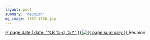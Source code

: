 ```yaml
---
layout: post
summary: 'Reunion'
og_image: 1397-1280.jpg
---
```


<p>
 <time>
  <a href="/1397">
   {{ page.date | date: "%B %-d, %Y" }}
  </a>
 </time>
 <a href="/1397">
  <img alt="{{ page.summary }}" data-taken="5/27/2021" sizes="(min-width: 700px) 50vw, calc(100vw - 2rem)" src="{{ site.assets_url }}/1397-640.jpg" srcset="{{ site.assets_url }}/1397-320.jpg 320w, {{ site.assets_url }}/1397-640.jpg 640w, {{ site.assets_url }}/1397-960.jpg 960w, {{ site.assets_url }}/1397-1280.jpg 1280w"/>
 </a>
 <span>
  Reunion
 </span>
</p>
